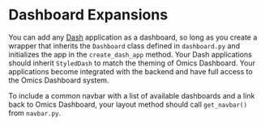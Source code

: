 # Dashboard Expansions
You can add any [Dash](https://dash.plot.ly/) application as a dashboard, so long as you create a wrapper that inherits 
the `Dashboard` class defined in `dashboard.py` and initializes the app in the `create_dash_app` method. Your Dash 
applications should inherit `StyledDash` to match the theming of Omics Dashboard. Your applications become integrated 
with the backend and have full access to the Omics Dashboard system.

To include a common navbar with a list of available dashboards and a link back to Omics Dashboard, your layout method 
should call `get_navbar()` from `navbar.py`.